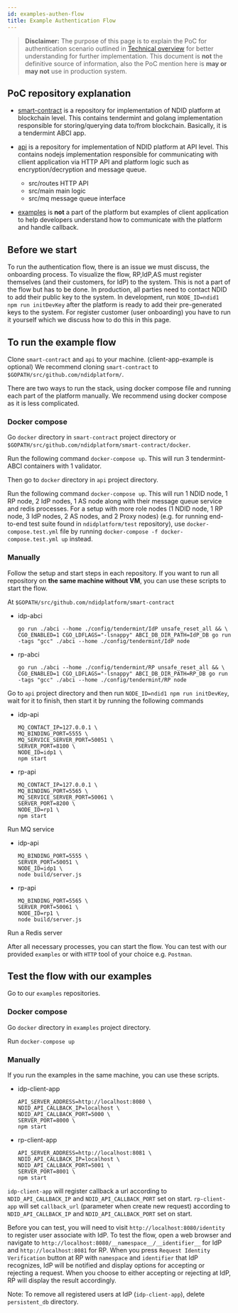 ```yaml
---
id: examples-authen-flow
title: Example Authentication Flow
---
```


> **Disclaimer:** The purpose of this page is to explain the PoC for authentication scenario outlined in [Technical overview](technical-overview) for better understanding for further implementation. This document is **not** the definitive source of information, also the PoC mention here is **may or may not** use in production system.

## PoC repository explanation

- [smart-contract](https://github.com/ndidplatform/smart-contract)
  is a repository for implementation of NDID platform at blockchain level.
  This contains tendermint and golang implementation responsible 
  for storing/querying data to/from blockchain. Basically, it is a tendermint ABCI app.

- [api](https://github.com/ndidplatform/api)
  is a repository for implementation of NDID platform at API level.
  This contains nodejs implementation responsible for communicating with cllient application
  via HTTP API and platform logic such as encryption/decryption and message queue.
  - src/routes HTTP API
  - src/main main logic
  - src/mq message queue interface

- [examples](https://github.com/ndidplatform/examples)
  is **not** a part of the platform but examples of client application to 
  help developers understand how to communicate with the platform and handle callback.

## Before we start

To run the authentication flow, there is an issue we must discuss, the onboarding process.
To visualize the flow, RP,IdP,AS must register themselves (and their customers, for IdP) to the system.
This is not a part of the flow but has to be done. 
In production, all parties need to contact NDID to add their public key to the system.
In development, run `NODE_ID=ndid1 npm run initDevKey` after the platform is ready to add their pre-generated keys to the system.
For register customer (user onboarding) you have to run it yourself which we discuss how to do this in this page.

## To run the example flow

Clone `smart-contract` and `api` to your machine. (client-app-example is optional)
We recommend cloning `smart-contract` to `$GOPATH/src/github.com/ndidplatform/`.

There are two ways to run the stack, using docker compose file and running each part of the platform manually. We recommend using docker compose as it is less complicated.

### Docker compose

Go `docker` directory in `smart-contract` project directory or `$GOPATH/src/github.com/ndidplatform/smart-contract/docker`.

Run the following command `docker-compose up`. This will run 3 tendermint-ABCI containers with 1 validator.

Then go to `docker` directory in `api` project directory.

Run the following command `docker-compose up`. This will run 1 NDID node, 1 RP node, 2 IdP nodes, 1 AS node along with their message queue service and redis processes. For a setup with more role nodes (1 NDID node, 1 RP node, 3 IdP nodes, 2 AS nodes, and 2 Proxy nodes) (e.g. for running end-to-end test suite found in `ndidplatform/test` repository), use `docker-compose.test.yml` file by running `docker-compose -f docker-compose.test.yml up` instead.

### Manually

Follow the setup and start steps in each repository.
If you want to run all repository on **the same machine without VM**, you can use these scripts to start the flow.

At `$GOPATH/src/github.com/ndidplatform/smart-contract`

- idp-abci
  ```
  go run ./abci --home ./config/tendermint/IdP unsafe_reset_all && \
  CGO_ENABLED=1 CGO_LDFLAGS="-lsnappy" ABCI_DB_DIR_PATH=IdP_DB go run -tags "gcc" ./abci --home ./config/tendermint/IdP node
  ```
- rp-abci
  ```
  go run ./abci --home ./config/tendermint/RP unsafe_reset_all && \
  CGO_ENABLED=1 CGO_LDFLAGS="-lsnappy" ABCI_DB_DIR_PATH=RP_DB go run -tags "gcc" ./abci --home ./config/tendermint/RP node
  ```

Go to `api` project directory and then run `NODE_ID=ndid1 npm run initDevKey`, wait for it to finish, then start it by running the following commands

- idp-api
  ```
  MQ_CONTACT_IP=127.0.0.1 \
  MQ_BINDING_PORT=5555 \
  MQ_SERVICE_SERVER_PORT=50051 \
  SERVER_PORT=8100 \
  NODE_ID=idp1 \
  npm start
  ```

- rp-api
  ```
  MQ_CONTACT_IP=127.0.0.1 \
  MQ_BINDING_PORT=5565 \
  MQ_SERVICE_SERVER_PORT=50061 \
  SERVER_PORT=8200 \
  NODE_ID=rp1 \
  npm start
  ```

Run MQ service

- idp-api
  ```
  MQ_BINDING_PORT=5555 \
  SERVER_PORT=50051 \
  NODE_ID=idp1 \
  node build/server.js
  ```
- rp-api
  ```
  MQ_BINDING_PORT=5565 \
  SERVER_PORT=50061 \
  NODE_ID=rp1 \
  node build/server.js
  ```

Run a Redis server

After all necessary processes, you can start the flow. You can test with our provided `examples` or with `HTTP` tool of your choice e.g. `Postman`.

## Test the flow with our examples

Go to our `examples` repositories.

### Docker compose

Go `docker` directory in `examples` project directory.

Run `docker-compose up`

### Manually

If you run the examples in the same machine, you can use these scripts.

- idp-client-app
  ```
  API_SERVER_ADDRESS=http://localhost:8080 \
  NDID_API_CALLBACK_IP=localhost \
  NDID_API_CALLBACK_PORT=5000 \
  SERVER_PORT=8000 \
  npm start
  ```

- rp-client-app
  ```
  API_SERVER_ADDRESS=http://localhost:8081 \
  NDID_API_CALLBACK_IP=localhost \
  NDID_API_CALLBACK_PORT=5001 \
  SERVER_PORT=8001 \
  npm start
  ```

`idp-client-app` will register callback a url according to `NDID_API_CALLBACK_IP` and `NDID_API_CALLBACK_PORT` set on start.
`rp-client-app` will set `callback_url` (parameter when create new request) 
according to `NDID_API_CALLBACK_IP` and `NDID_API_CALLBACK_PORT` set on start.

Before you can test, you will need to visit `http://localhost:8080/identity` to register user associate with IdP.
To test the flow, open a web browser and navigate to `http://localhost:8080/__namespace__/__identifier__` for IdP and `http://localhost:8081` for RP.
When you press `Request Identity Verification` button at RP with `namespace` and `identifier` that IdP recognizes,
IdP will be notified and display options for accepting or rejecting a request.
When you choose to either accepting or rejecting at IdP, RP will display the result accordingly.

Note: To remove all registered users at IdP (`idp-client-app`), delete `persistent_db` directory.
